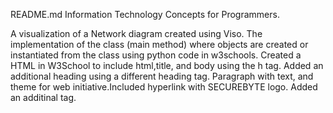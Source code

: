  README.md Information Technology Concepts for Programmers.

<!--
**eeCeeC/eeCeeC** is a ✨ _special_ ✨ repository because its `README.md` (this file) appears on your GitHub profile.

Here are some ideas to get you started:

- 🔭 I’m currently working on ...
- 🌱 I’m currently learning ...
- 👯 I’m looking to collaborate on ...
- 🤔 I’m looking for help with ...
- 💬 Ask me about ...
- 📫 How to reach me: ...
- 😄 Pronouns: ...
- ⚡ Fun fact: ...
-->
A visualization of a Network diagram created using Viso.
The implementation of the class (main method) where objects are created or instantiated from the class using python code in w3schools.
Created a HTML in W3School to include html,title, and body using the h tag. Added an additional heading using a different heading tag. Paragraph with text, and theme for web initiative.Included hyperlink with SECUREBYTE logo. Added an additinal tag.
